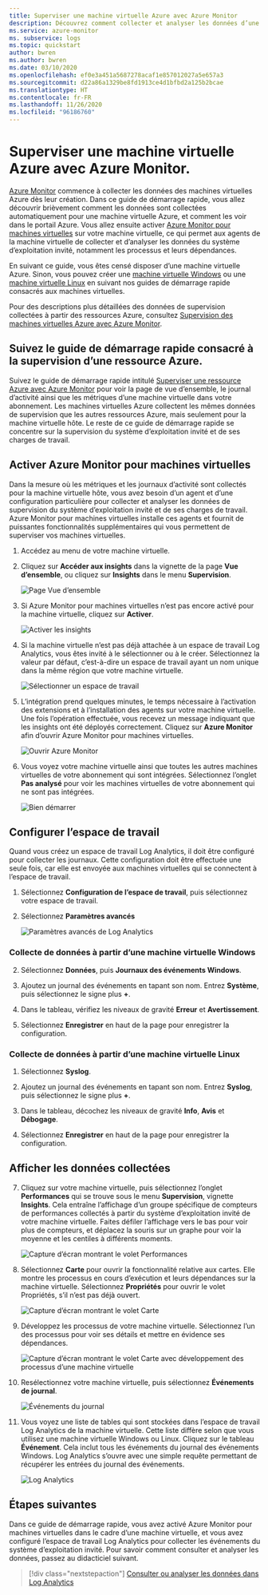 ```yaml
---
title: Superviser une machine virtuelle Azure avec Azure Monitor
description: Découvrez comment collecter et analyser les données d’une machine virtuelle Azure dans Azure Monitor.
ms.service: azure-monitor
ms. subservice: logs
ms.topic: quickstart
author: bwren
ms.author: bwren
ms.date: 03/10/2020
ms.openlocfilehash: ef0e3a451a5687278acaf1e857012027a5e657a3
ms.sourcegitcommit: d22a86a1329be8fd1913ce4d1bfbd2a125b2bcae
ms.translationtype: HT
ms.contentlocale: fr-FR
ms.lasthandoff: 11/26/2020
ms.locfileid: "96186760"
---
```

# <a name="quickstart-monitor-an-azure-virtual-machine-with-azure-monitor"></a>Superviser une machine virtuelle Azure avec Azure Monitor.
[Azure Monitor](../overview.md) commence à collecter les données des machines virtuelles Azure dès leur création. Dans ce guide de démarrage rapide, vous allez découvrir brièvement comment les données sont collectées automatiquement pour une machine virtuelle Azure, et comment les voir dans le portail Azure. Vous allez ensuite activer [Azure Monitor pour machines virtuelles](../insights/vminsights-overview.md) sur votre machine virtuelle, ce qui permet aux agents de la machine virtuelle de collecter et d’analyser les données du système d’exploitation invité, notamment les processus et leurs dépendances.

En suivant ce guide, vous êtes censé disposer d’une machine virtuelle Azure. Sinon, vous pouvez créer une [machine virtuelle Windows](../../virtual-machines/windows/quick-create-portal.md) ou une [machine virtuelle Linux](../../virtual-machines/linux/quick-create-cli.md) en suivant nos guides de démarrage rapide consacrés aux machines virtuelles.

Pour des descriptions plus détaillées des données de supervision collectées à partir des ressources Azure, consultez [Supervision des machines virtuelles Azure avec Azure Monitor](../insights/monitor-vm-azure.md).


## <a name="complete-the-monitor-an-azure-resource-quickstart"></a>Suivez le guide de démarrage rapide consacré à la supervision d’une ressource Azure.
Suivez le guide de démarrage rapide intitulé [Superviser une ressource Azure avec Azure Monitor](quick-monitor-azure-resource.md) pour voir la page de vue d’ensemble, le journal d’activité ainsi que les métriques d’une machine virtuelle dans votre abonnement. Les machines virtuelles Azure collectent les mêmes données de supervision que les autres ressources Azure, mais seulement pour la machine virtuelle hôte. Le reste de ce guide de démarrage rapide se concentre sur la supervision du système d’exploitation invité et de ses charges de travail.


## <a name="enable-azure-monitor-for-vms"></a>Activer Azure Monitor pour machines virtuelles
Dans la mesure où les métriques et les journaux d’activité sont collectés pour la machine virtuelle hôte, vous avez besoin d’un agent et d’une configuration particulière pour collecter et analyser les données de supervision du système d’exploitation invité et de ses charges de travail. Azure Monitor pour machines virtuelles installe ces agents et fournit de puissantes fonctionnalités supplémentaires qui vous permettent de superviser vos machines virtuelles.

1. Accédez au menu de votre machine virtuelle.
2. Cliquez sur **Accéder aux insights** dans la vignette de la page **Vue d’ensemble**, ou cliquez sur **Insights** dans le menu **Supervision**.

    ![Page Vue d’ensemble](media/quick-monitor-azure-vm/overview-insights.png)

3. Si Azure Monitor pour machines virtuelles n’est pas encore activé pour la machine virtuelle, cliquez sur **Activer**. 

    ![Activer les insights](media/quick-monitor-azure-vm/enable-insights.png)

4. Si la machine virtuelle n’est pas déjà attachée à un espace de travail Log Analytics, vous êtes invité à le sélectionner ou à le créer. Sélectionnez la valeur par défaut, c’est-à-dire un espace de travail ayant un nom unique dans la même région que votre machine virtuelle.

    ![Sélectionner un espace de travail](media/quick-monitor-azure-vm/select-workspace.png)

5. L’intégration prend quelques minutes, le temps nécessaire à l’activation des extensions et à l’installation des agents sur votre machine virtuelle. Une fois l’opération effectuée, vous recevez un message indiquant que les insights ont été déployés correctement. Cliquez sur **Azure Monitor** afin d’ouvrir Azure Monitor pour machines virtuelles.

    ![Ouvrir Azure Monitor](media/quick-monitor-azure-vm/azure-monitor.png)

6. Vous voyez votre machine virtuelle ainsi que toutes les autres machines virtuelles de votre abonnement qui sont intégrées. Sélectionnez l’onglet **Pas analysé** pour voir les machines virtuelles de votre abonnement qui ne sont pas intégrées.

    ![Bien démarrer](media/quick-monitor-azure-vm/get-started.png)


## <a name="configure-workspace"></a>Configurer l’espace de travail
Quand vous créez un espace de travail Log Analytics, il doit être configuré pour collecter les journaux. Cette configuration doit être effectuée une seule fois, car elle est envoyée aux machines virtuelles qui se connectent à l’espace de travail.

1. Sélectionnez **Configuration de l’espace de travail**, puis sélectionnez votre espace de travail.

2. Sélectionnez **Paramètres avancés**

    ![Paramètres avancés de Log Analytics](media/quick-collect-azurevm/log-analytics-advanced-settings-azure-portal.png)

### <a name="data-collection-from-windows-vm"></a>Collecte de données à partir d’une machine virtuelle Windows


2. Sélectionnez **Données**, puis **Journaux des événements Windows**.

3. Ajoutez un journal des événements en tapant son nom.  Entrez **Système**, puis sélectionnez le signe plus **+**.

4. Dans le tableau, vérifiez les niveaux de gravité **Erreur** et **Avertissement**.

5. Sélectionnez **Enregistrer** en haut de la page pour enregistrer la configuration.

### <a name="data-collection-from-linux-vm"></a>Collecte de données à partir d’une machine virtuelle Linux

1. Sélectionnez **Syslog**.  

2. Ajoutez un journal des événements en tapant son nom.  Entrez **Syslog**, puis sélectionnez le signe plus **+**.  

3. Dans le tableau, décochez les niveaux de gravité **Info**, **Avis** et **Débogage**. 

4. Sélectionnez **Enregistrer** en haut de la page pour enregistrer la configuration.

## <a name="view-data-collected"></a>Afficher les données collectées

7. Cliquez sur votre machine virtuelle, puis sélectionnez l’onglet **Performances** qui se trouve sous le menu **Supervision**, vignette **Insights**. Cela entraîne l’affichage d’un groupe spécifique de compteurs de performances collectés à partir du système d’exploitation invité de votre machine virtuelle. Faites défiler l’affichage vers le bas pour voir plus de compteurs, et déplacez la souris sur un graphe pour voir la moyenne et les centiles à différents moments.

    ![Capture d’écran montrant le volet Performances](media/quick-monitor-azure-vm/performance.png)

9. Sélectionnez **Carte** pour ouvrir la fonctionnalité relative aux cartes. Elle montre les processus en cours d’exécution et leurs dépendances sur la machine virtuelle. Sélectionnez **Propriétés** pour ouvrir le volet Propriétés, s’il n’est pas déjà ouvert.

    ![Capture d’écran montrant le volet Carte](media/quick-monitor-azure-vm/map.png)

11. Développez les processus de votre machine virtuelle. Sélectionnez l’un des processus pour voir ses détails et mettre en évidence ses dépendances.

    ![Capture d’écran montrant le volet Carte avec développement des processus d’une machine virtuelle](media/quick-monitor-azure-vm/processes.png)

12. Resélectionnez votre machine virtuelle, puis sélectionnez **Événements de journal**. 

    ![Événements du journal](media/quick-monitor-azure-vm/log-events.png)

13. Vous voyez une liste de tables qui sont stockées dans l’espace de travail Log Analytics de la machine virtuelle. Cette liste diffère selon que vous utilisez une machine virtuelle Windows ou Linux. Cliquez sur le tableau **Événement**. Cela inclut tous les événements du journal des événements Windows. Log Analytics s’ouvre avec une simple requête permettant de récupérer les entrées du journal des événements.

    ![Log Analytics](media/quick-monitor-azure-vm/log-analytics.png)

## <a name="next-steps"></a>Étapes suivantes
Dans ce guide de démarrage rapide, vous avez activé Azure Monitor pour machines virtuelles dans le cadre d’une machine virtuelle, et vous avez configuré l’espace de travail Log Analytics pour collecter les événements du système d’exploitation invité. Pour savoir comment consulter et analyser les données, passez au didacticiel suivant.

> [!div class="nextstepaction"]
> [Consulter ou analyser les données dans Log Analytics](../log-query/log-analytics-tutorial.md)